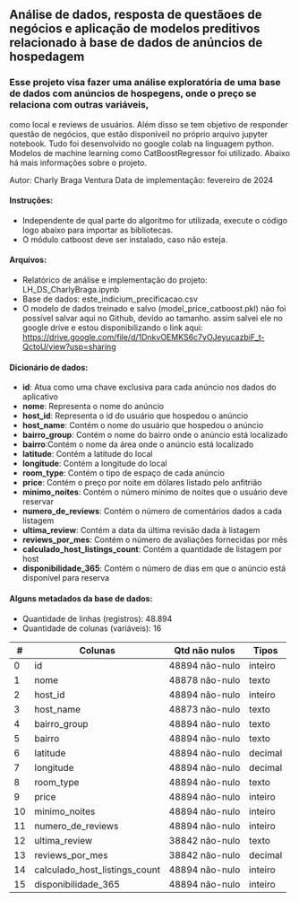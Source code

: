## Análise de dados, resposta de questãoes de negócios e aplicação de modelos preditivos relacionado à base de dados de anúncios de hospedagem

### Esse projeto visa fazer uma análise exploratória de uma base de dados com anúncios de hospegens, onde o preço se relaciona com outras variáveis,
como local e reviews de usuários. Além disso se tem objetivo de responder questão de negócios, que estão disponíveil no próprio arquivo jupyter notebook. Tudo foi desenvolvido no google colab na linguagem python. Modelos de machine learning como CatBoostRegressor foi utilizado.
Abaixo há mais informações sobre o projeto.

Autor: Charly Braga Ventura
Data de implementação: fevereiro de 2024

#### Instruções:
* Independente de qual parte do algoritmo for utilizada, execute o código logo abaixo para importar as bibliotecas.
* O módulo catboost deve ser instalado, caso não esteja.

#### Arquivos:
* Relatórico de análise e implementação do projeto: LH_DS_CharlyBraga.ipynb
* Base de dados: este_indicium_precificacao.csv
* O modelo de dados treinado e salvo (model_price_catboost.pkl)  não foi possível salvar aqui no Github, devido ao tamanho. assim salvei ele no google drive e estou disponibilizando o link aqui: https://drive.google.com/file/d/1DnkvOEMKS6c7yOJeyucazbiF_t-QctoU/view?usp=sharing
  

#### Dicionário de dados:
*  **id**: Atua como uma chave exclusiva para cada anúncio nos dados do aplicativo
*  **nome**: Representa o nome do anúncio
*  **host_id**: Representa o id do usuário que hospedou o anúncio
*  **host_name**: Contém o nome do usuário que hospedou o anúncio
*  **bairro_group**: Contém o nome do bairro onde o anúncio está localizado
*  **bairro**:Contém o nome da área onde o anúncio está localizado
*  **latitude**: Contém a latitude do local
*  **longitude**: Contém a longitude do local
*  **room_type**: Contém o tipo de espaço de cada anúncio
*  **price**: Contém o preço por noite em dólares listado pelo anfitrião
*  **minimo_noites**: Contém o número mínimo de noites que o usuário deve reservar
*  **numero_de_reviews**: Contém o número de comentários dados a cada listagem
*  **ultima_review**: Contém a data da última revisão dada à listagem
*  **reviews_por_mes**: Contém o número de avaliações fornecidas por mês
*  **calculado_host_listings_count**: Contém a quantidade de listagem por host
*  **disponibilidade_365**: Contém o número de dias em que o anúncio está disponível para reserva

#### Alguns metadados da base de dados:
* Quantidade de linhas (registros): 48.894
* Quantidade de colunas (variáveis): 16
  
| #   | Colunas                        | Qtd não nulos | Tipos    |
|-----|--------------------------------|---------------|----------|
| 0   | id                             | 48894 não-nulo| inteiro  |
| 1   | nome                           | 48878 não-nulo| texto    |
| 2   | host_id                        | 48894 não-nulo| inteiro  |
| 3   | host_name                      | 48873 não-nulo| texto    |
| 4   | bairro_group                   | 48894 não-nulo| texto    |
| 5   | bairro                         | 48894 não-nulo| texto    |
| 6   | latitude                       | 48894 não-nulo| decimal  |
| 7   | longitude                      | 48894 não-nulo| decimal  |
| 8   | room_type                      | 48894 não-nulo| texto    |
| 9   | price                          | 48894 não-nulo| inteiro  |
| 10  | minimo_noites                  | 48894 não-nulo| inteiro  |
| 11  | numero_de_reviews              | 48894 não-nulo| inteiro  |
| 12  | ultima_review                  | 38842 não-nulo| texto    |
| 13  | reviews_por_mes                | 38842 não-nulo| decimal  |
| 14  | calculado_host_listings_count  | 48894 não-nulo| inteiro  |
| 15  | disponibilidade_365            | 48894 não-nulo| inteiro  |



